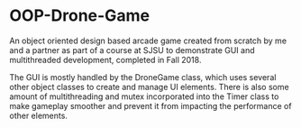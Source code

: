 # OOP-Drone-Game
An object oriented design based arcade game created from scratch by me and a partner as part of a course at SJSU to demonstrate GUI and multithreaded development, completed in Fall 2018. 

The GUI is mostly handled by the DroneGame class, which uses several other object classes to create and manage UI elements. There is also some amount of multithreading and mutex incorporated into the Timer class to make gameplay smoother and prevent it from impacting the performance of other elements.
